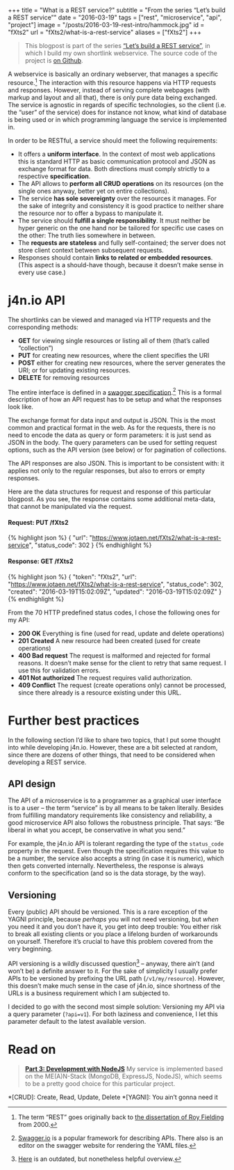 +++
title = "What is a REST service?"
subtitle = "From the series “Let’s build a REST service”"
date = "2016-03-19"
tags = ["rest", "microservice", "api", "project"]
image = "/posts/2016-03-19-rest-intro/hammock.jpg"
id = "fXts2"
url = "fXts2/what-is-a-rest-service"
aliases = ["fXts2"]
+++

> This blogpost is part of the series [“Let’s build a REST service”](/Toqw4/lets-build-a-rest-service), in which I build my own shortlink webservice. The source code of the project is [on Github](https://github.com/jotaen/j4n.io).

A webservice is basically an ordinary webserver, that manages a specific resource.[^1] The interaction with this resource happens via HTTP requests and responses. However, instead of serving complete webpages (with markup and layout and all that), there is only pure data being exchanged. The service is agnostic in regards of specific technologies, so the client (i.e. the “user” of the service) does for instance not know, what kind of database is being used or in which programming language the service is implemented in.

In order to be RESTful, a service should meet the following requirements:

- It offers a **uniform interface**. In the context of most web applications this is standard HTTP as basic communication protocol and JSON as exchange format for data. Both directions must comply strictly to a respective **specification**.
- The API allows to **perform all CRUD operations** on its resources (on the single ones anyway, better yet on entire collections).
- The service **has sole sovereignty** over the resources it manages. For the sake of integrity and consistency it is good practice to neither share the resource nor to offer a bypass to manipulate it.
- The service should **fulfill a single responsibility**. It must neither be hyper generic on the one hand nor be tailored for specific use cases on the other: The truth lies somewhere in between.
- The **requests are stateless** and fully self-contained; the server does not store client context between subsequent requests.
- Responses should contain **links to related or embedded resources**. (This aspect is a should-have though, because it doesn’t make sense in every use case.)

# j4n.io API

The shortlinks can be viewed and managed via HTTP requests and the corresponding methods:

- **GET** for viewing single resources or listing all of them (that’s called “collection”)
- **PUT** for creating new resources, where the client specifies the URI
- **POST** either for creating new resources, where the server generates the URI; or for updating existing resources.
- **DELETE** for removing resources

The entire interface is defined in a [swagger specification](https://github.com/jotaen/j4n.io/blob/master/api.yml).[^2] This is a formal description of how an API request has to be setup and what the responses look like.

The exchange format for data input and output is JSON. This is the most common and practical format in the web. As for the requests, there is no need to encode the data as query or form parameters: it is just send as JSON in the body. The query parameters can be used for setting request options, such as the API version (see below) or for pagination of collections.

The API responses are also JSON. This is important to be consistent with: it applies not only to the regular responses, but also to errors or empty responses.

Here are the data structures for request and response of this particular blogpost. As you see, the response contains some additional meta-data, that cannot be manipulated via the request.

#### Request: PUT /fXts2
{% highlight json %}
{
  "url": "https://www.jotaen.net/fXts2/what-is-a-rest-service",
  "status_code": 302
}
{% endhighlight %}

#### Response: GET /fXts2
{% highlight json %}
{
  "token": "fXts2",
  "url": "https://www.jotaen.net/fXts2/what-is-a-rest-service",
  "status_code": 302,
  "created": "2016-03-19T15:02:09Z",
  "updated": "2016-03-19T15:02:09Z"
}
{% endhighlight %}

From the 70 HTTP predefined status codes, I chose the following ones for my API:

- **200 OK** Everything is fine (used for read, update and delete operations)
- **201 Created** A new resource had been created (used for create operations)
- **400 Bad request** The request is malformed and rejected for formal reasons. It doesn’t make sense for the client to retry that same request. I use this for validation errors.
- **401 Not authorized** The request requires valid authorization.
- **409 Conflict** The request (create operations only) cannot be processed, since there already is a resource existing under this URL.

# Further best practices

In the following section I’d like to share two topics, that I put some thought into while developing j4n.io. However, these are a bit selected at random, since there are dozens of other things, that need to be considered when developing a REST service.

## API design

The API of a microservice is to a programmer as a graphical user interface is to a user – the term “service” is by all means to be taken literally. Besides from fulfilling mandatory requirements like consistency and reliability, a good microservice API also follows the robustness principle. That says: “Be liberal in what you accept, be conservative in what you send.”

For example, the j4n.io API is tolerant regarding the type of the `status_code` property in the request. Even though the specification requires this value to be a number, the service also accepts a string (in case it is numeric), which then gets converted internally. Nevertheless, the response is always conform to the specification (and so is the data storage, by the way).

## Versioning

Every (public) API should be versioned. This is a rare exception of the YAGNI principle, because *perhaps* you will not need versioning, but *when* you need it and you don’t have it, you get into deep trouble: You either risk to break all existing clients or you place a lifelong burden of workarounds on yourself. Therefore it’s crucial to have this problem covered from the very beginning.

API versioning is a wildly discussed question[^3] – anyway, there ain’t (and won’t be) a definite answer to it. For the sake of simplicity I usually prefer APIs to be versioned by prefixing the URL path (`/v1/my/resource`). However, this doesn’t make much sense in the case of j4n.io, since shortness of the URLs is a business requirement which I am subjected to.

I decided to go with the second most simple solution: Versioning my API via a query parameter (`?api=v1`). For both laziness and convenience, I let this parameter default to the latest available version.

# Read on

> [**Part 3: Development with NodeJS**](/Q6eUW/coding-j4nio-with-nodejs) My service is implemented based on the ME(A)N-Stack (MongoDB, ExpressJS, NodeJS), which seems to be a pretty good choice for this particular project.


[^1]: The term “REST” goes originally back to [the dissertation of Roy Fielding](https://www.ics.uci.edu/~fielding/pubs/dissertation/fielding_dissertation.pdf) from 2000.
[^2]: [Swagger.io](http://swagger.io/) is a popular framework for describing APIs. There also is an editor on the swagger website for rendering the YAML files.
[^3]: [Here](http://www.lexicalscope.com/blog/2012/03/12/how-are-rest-apis-versioned/) is an outdated, but nonetheless helpful overview.

*[CRUD]: Create, Read, Update, Delete
*[YAGNI]: You ain’t gonna need it
